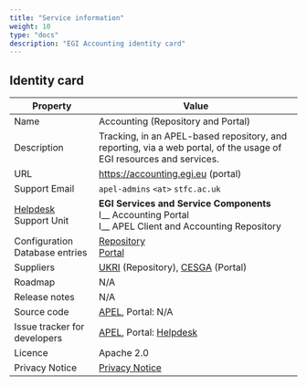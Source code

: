 ```yaml
---
title: "Service information"
weight: 10
type: "docs"
description: "EGI Accounting identity card"
---
```


## Identity card

<!-- markdownlint-disable no-inline-html no-bare-urls -->

| Property                                | Value                                                                                                                                             |
| --------------------------------------- | ------------------------------------------------------------------------------------------------------------------------------------------------- |
| Name                                    | Accounting (Repository and Portal)                                                                                                                |
| Description                             | Tracking, in an APEL-based repository, and reporting, via a web portal, of the usage of EGI resources and services.                               |
| URL                                     | https://accounting.egi.eu (portal)                                                                                                                |
| Support Email                           | `apel-admins` `<at>` `stfc.ac.uk`                                                                                                                 |
| [Helpdesk](../../helpdesk) Support Unit | **EGI Services and Service Components** <br/> I\_\_ Accounting Portal <br/> I\_\_ APEL Client and Accounting Repository                           |
| Configuration Database entries          | [Repository](https://goc.egi.eu/portal/index.php?Page_Type=Site&id=237) <br/> [Portal](https://goc.egi.eu/portal/index.php?Page_Type=Site&id=646) |
| Suppliers                               | [UKRI](https://www.ukri.org/) (Repository), [CESGA](https://www.cesga.es) (Portal)                                                                |
| Roadmap                                 | N/A                                                                                                                                               |
| Release notes                           | N/A                                                                                                                                               |
| Source code                             | [APEL](https://github.com/apel/apel), Portal: N/A                                                                                                 |
| Issue tracker for developers            | [APEL](https://github.com/apel/apel/issues), Portal: [Helpdesk](../../helpdesk)                                                                   |
| Licence                                 | Apache 2.0                                                                                                                                        |
| Privacy Notice                          | [Privacy Notice](https://accounting.egi.eu/data_protection/)                                                                                      |

<!-- markdownlint-enable no-inline-html no-bare-urls -->
